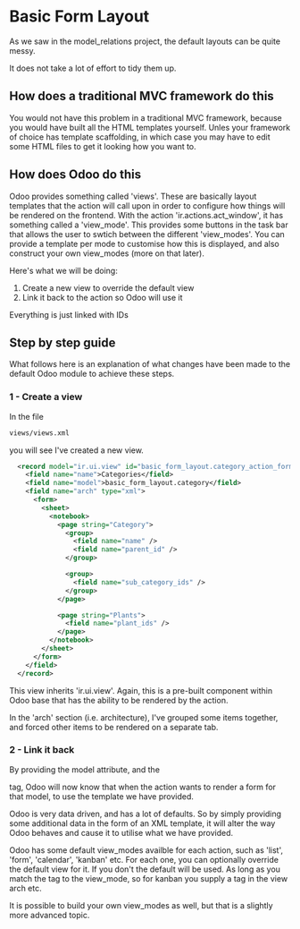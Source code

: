 # Basic Form Layout

As we saw in the model_relations project, the default layouts can be quite messy.

It does not take a lot of effort to tidy them up.

## How does a traditional MVC framework do this

You would not have this problem in a traditional MVC framework, because you would have built all the HTML templates yourself.  Unles your framework of choice has template scaffolding, in which case you may have to edit some HTML files to get it looking how you want to.

## How does Odoo do this

Odoo provides something called 'views'.  These are basically layout templates that the action will call upon in order to configure how things will be rendered on the frontend.  With the action 'ir.actions.act_window', it has something called a 'view_mode'.  This provides some buttons in the task bar that allows the user to swtich between the different 'view_modes'.  You can provide a template per mode to customise how this is displayed, and also construct your own view_modes (more on that later).

Here's what we will be doing:

1. Create a new view to override the default view
2. Link it back to the action so Odoo will use it

Everything is just linked with IDs

## Step by step guide

What follows here is an explanation of what changes have been made to the default Odoo module to achieve these steps.

### 1 - Create a view

In the file

```bash
views/views.xml
```

you will see I've created a new view.

```xml
  <record model="ir.ui.view" id="basic_form_layout.category_action_form_view">
    <field name="name">Categories</field>
    <field name="model">basic_form_layout.category</field>
    <field name="arch" type="xml">
      <form>
        <sheet>
          <notebook>
            <page string="Category">
              <group>
                <field name="name" />
                <field name="parent_id" />
              </group>

              <group>
                <field name="sub_category_ids" />
              </group>
            </page>

            <page string="Plants">
              <field name="plant_ids" />
            </page>
          </notebook>
        </sheet>
      </form>
    </field>
  </record>
```

This view inherits 'ir.ui.view'.  Again, this is a pre-built component within Odoo base that has the ability to be rendered by the action.

In the 'arch' section (i.e. architecture), I've grouped some items together, and forced other items to be rendered on a separate tab.

### 2 - Link it back

By providing the model attribute, and the <form> tag, Odoo will now know that when the action wants to render a form for that model, to use the template we have provided.

Odoo is very data driven, and has a lot of defaults.  So by simply providing some additional data in the form of an XML template, it will alter the way Odoo behaves and cause it to utilise what we have provided.

Odoo has some default view_modes availble for each action, such as 'list', 'form', 'calendar', 'kanban' etc.  For each one, you can optionally override the default view for it.  If you don't the default will be used.  As long as you match the tag to the view_mode, so for kanban you supply a <kanban> tag in the view arch etc.

It is possible to build your own view_modes as well, but that is a slightly more advanced topic.
